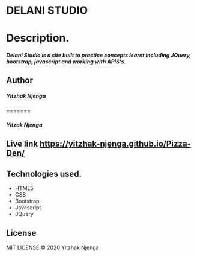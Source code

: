 # DELANI STUDIO




# Description.
##### Delani Studio is a site built to practice concepts learnt including JQuery, bootstrap, javascript and working with APIS's.

## Author

##### Yitzhak Njenga





=======
##### Yitzak Njenga


## Live link https://yitzhak-njenga.github.io/Pizza-Den/


## Technologies used.
* HTML5
* CSS
* Bootstrap
* Javascript
* JQuery



## License

MIT LICENSE © 2020 Yitzhak Njenga

